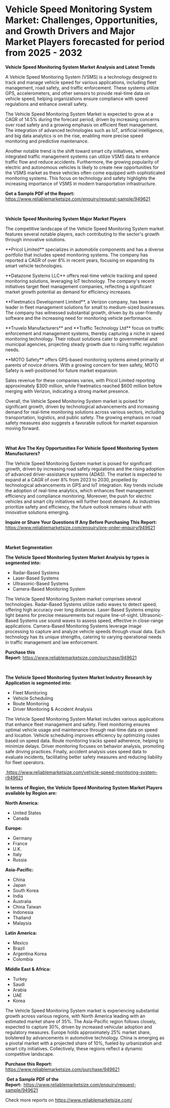 <p><h1>Vehicle Speed Monitoring System Market: Challenges, Opportunities, and Growth Drivers and Major Market Players forecasted for period from 2025 - 2032</h1></p><p><strong>Vehicle Speed Monitoring System Market Analysis and Latest Trends</strong></p>
<p><p>A Vehicle Speed Monitoring System (VSMS) is a technology designed to track and manage vehicle speed for various applications, including fleet management, road safety, and traffic enforcement. These systems utilize GPS, accelerometers, and other sensors to provide real-time data on vehicle speed, helping organizations ensure compliance with speed regulations and enhance overall safety.</p><p>The Vehicle Speed Monitoring System Market is expected to grow at a CAGR of 14.5% during the forecast period, driven by increasing concerns over road safety and a growing emphasis on efficient fleet management. The integration of advanced technologies such as IoT, artificial intelligence, and big data analytics is on the rise, enabling more precise speed monitoring and predictive maintenance.</p><p>Another notable trend is the shift toward smart city initiatives, where integrated traffic management systems can utilize VSMS data to enhance traffic flow and reduce accidents. Furthermore, the growing popularity of electric and autonomous vehicles is likely to create new opportunities for the VSMS market as these vehicles often come equipped with sophisticated monitoring systems. This focus on technology and safety highlights the increasing importance of VSMS in modern transportation infrastructure.</p></p>
<p><strong>Get a Sample PDF of the Report:&nbsp;</strong> <a href="https://www.reliablemarketsize.com/enquiry/request-sample/949621?utm_campaign=2996&utm_medium=2&utm_source=Github&utm_content=ia&utm_term=07032025&utm_id=vehicle-speed-monitoring-system">https://www.reliablemarketsize.com/enquiry/request-sample/949621</a></p>
<p>&nbsp;</p>
<p><strong>Vehicle Speed Monitoring System Major Market Players</strong></p>
<p><p>The competitive landscape of the Vehicle Speed Monitoring System market features several notable players, each contributing to the sector's growth through innovative solutions. </p><p>**Pricol Limited** specializes in automobile components and has a diverse portfolio that includes speed monitoring systems. The company has reported a CAGR of over 8% in recent years, focusing on expanding its smart vehicle technologies.</p><p>**Datazone Systems LLC** offers real-time vehicle tracking and speed monitoring solutions, leveraging IoT technology. The company's recent initiatives target fleet management companies, reflecting a significant market growth potential as demand for efficiency increases.</p><p>**Fleetmatics Development Limited**, a Verizon company, has been a leader in fleet management solutions for small to medium-sized businesses. The company has witnessed substantial growth, driven by its user-friendly software and the increasing need for monitoring vehicle performance.</p><p>**Truvelo Manufacturers** and **Traffic Technology Ltd** focus on traffic enforcement and management systems, thereby capturing a niche in speed monitoring technology. Their robust solutions cater to governmental and municipal agencies, projecting steady growth due to rising traffic regulation needs.</p><p>**MOTO Safety** offers GPS-based monitoring systems aimed primarily at parents of novice drivers. With a growing concern for teen safety, MOTO Safety is well-positioned for future market expansion.</p><p>Sales revenue for these companies varies, with Pricol Limited reporting approximately $300 million, while Fleetmatics reached $600 million before merging with Verizon, indicating a strong market presence.</p><p>Overall, the Vehicle Speed Monitoring System market is poised for significant growth, driven by technological advancements and increasing demand for real-time monitoring solutions across various sectors, including transportation, logistics, and public safety. The growing emphasis on road safety measures also suggests a favorable outlook for market expansion moving forward.</p></p>
<p>&nbsp;</p>
<p><strong>What Are The Key Opportunities For Vehicle Speed Monitoring System Manufacturers?</strong></p>
<p><p>The Vehicle Speed Monitoring System market is poised for significant growth, driven by increasing road safety regulations and the rising adoption of advanced driver-assistance systems (ADAS). The market is expected to expand at a CAGR of over 8% from 2023 to 2030, propelled by technological advancements in GPS and IoT integration. Key trends include the adoption of real-time analytics, which enhances fleet management efficiency and compliance monitoring. Moreover, the push for electric vehicles and smart city initiatives will further boost demand. As industries prioritize safety and efficiency, the future outlook remains robust with innovative solutions emerging.</p></p>
<p><strong>Inquire or Share Your Questions If Any Before Purchasing This Report:</strong> <a href="https://www.reliablemarketsize.com/enquiry/pre-order-enquiry/949621?utm_campaign=2996&utm_medium=2&utm_source=Github&utm_content=ia&utm_term=07032025&utm_id=vehicle-speed-monitoring-system">https://www.reliablemarketsize.com/enquiry/pre-order-enquiry/949621</a></p>
<p>&nbsp;</p>
<p><strong>Market Segmentation</strong></p>
<p><strong>The Vehicle Speed Monitoring System Market Analysis by types is segmented into:</strong></p>
<p><ul><li>Radar-Based Systems</li><li>Laser-Based Systems</li><li>Ultrasonic-Based Systems</li><li>Camera-Based Monitoring System</li></ul></p>
<p><p>The Vehicle Speed Monitoring System market comprises several technologies. Radar-Based Systems utilize radio waves to detect speed, offering high accuracy over long distances. Laser-Based Systems employ light beams for precise measurements but require line-of-sight. Ultrasonic-Based Systems use sound waves to assess speed, effective in close-range applications. Camera-Based Monitoring Systems leverage image processing to capture and analyze vehicle speeds through visual data. Each technology has its unique strengths, catering to varying operational needs in traffic management and law enforcement.</p></p>
<p><strong>Purchase this Report:&nbsp;</strong><a href="https://www.reliablemarketsize.com/purchase/949621?utm_campaign=2996&utm_medium=2&utm_source=Github&utm_content=ia&utm_term=07032025&utm_id=vehicle-speed-monitoring-system">https://www.reliablemarketsize.com/purchase/949621</a></p>
<p>&nbsp;</p>
<p><strong>The Vehicle Speed Monitoring System Market Industry Research by Application is segmented into:</strong></p>
<p><ul><li>Fleet Monitoring</li><li>Vehicle Scheduling</li><li>Route Monitoring</li><li>Driver Monitoring & Accident Analysis</li></ul></p>
<p><p>The Vehicle Speed Monitoring System Market includes various applications that enhance fleet management and safety. Fleet monitoring ensures optimal vehicle usage and maintenance through real-time data on speed and location. Vehicle scheduling improves efficiency by optimizing routes based on speed data. Route monitoring tracks speed adherence, helping to minimize delays. Driver monitoring focuses on behavior analysis, promoting safe driving practices. Finally, accident analysis uses speed data to evaluate incidents, facilitating better safety measures and reducing liability for fleet operators.</p></p>
<p><a href="https://www.reliablemarketsize.com/vehicle-speed-monitoring-system-r949621?utm_campaign=2996&utm_medium=2&utm_source=Github&utm_content=ia&utm_term=07032025&utm_id=vehicle-speed-monitoring-system">&nbsp;https://www.reliablemarketsize.com/vehicle-speed-monitoring-system-r949621</a></p>
<p><strong>In terms of Region, the Vehicle Speed Monitoring System Market Players available by Region are:</strong></p>
<p>
    <p> <strong> North America: </strong>
        <ul>
            <li>United States</li>
            <li>Canada</li>
        </ul>
        </p> 
    <p> <strong> Europe: </strong>
        <ul>
            <li>Germany</li>
            <li>France</li>
            <li>U.K.</li>
            <li>Italy</li>
            <li>Russia</li>
        </ul>
        </p> 
    <p> <strong> Asia-Pacific: </strong>
        <ul>
            <li>China</li>
            <li>Japan</li>
            <li>South Korea</li>
            <li>India</li>
            <li>Australia</li>
            <li>China Taiwan</li>
            <li>Indonesia</li>
            <li>Thailand</li>
            <li>Malaysia</li>
        </ul>
        </p> 
    <p> <strong> Latin America: </strong>
        <ul>
            <li>Mexico</li>
            <li>Brazil</li>
            <li>Argentina Korea</li>
            <li>Colombia</li>
        </ul>
        </p> 
    <p> <strong> Middle East & Africa: </strong>
        <ul>
            <li>Turkey</li>
            <li>Saudi</li>
            <li>Arabia</li>
            <li>UAE</li>
            <li>Korea</li>
        </ul>
    </p>
    </p>
<p><p>The Vehicle Speed Monitoring System market is experiencing substantial growth across various regions, with North America leading with an estimated market share of 35%. The Asia-Pacific region follows closely, expected to capture 30%, driven by increased vehicular adoption and regulatory measures. Europe holds approximately 25% market share, bolstered by advancements in automotive technology. China is emerging as a pivotal market with a projected share of 10%, fueled by urbanization and smart city initiatives. Collectively, these regions reflect a dynamic competitive landscape.</p></p>
<p><strong>Purchase this Report: </strong><a href="https://www.reliablemarketsize.com/purchase/949621?utm_campaign=2996&utm_medium=2&utm_source=Github&utm_content=ia&utm_term=07032025&utm_id=vehicle-speed-monitoring-system">https://www.reliablemarketsize.com/purchase/949621</a></p>
<p>&nbsp;<strong>Get a Sample PDF of the Report:&nbsp;&nbsp;</strong><a href="https://www.reliablemarketsize.com/enquiry/request-sample/949621?utm_campaign=2996&utm_medium=2&utm_source=Github&utm_content=ia&utm_term=07032025&utm_id=vehicle-speed-monitoring-system">https://www.reliablemarketsize.com/enquiry/request-sample/949621</a></p>
<p><strong></strong></p>
<p>Check more reports on <a href="https://www.reliablemarketsize.com/?utm_campaign=2996&utm_medium=2&utm_source=Github&utm_content=ia&utm_term=07032025&utm_id=vehicle-speed-monitoring-system">https://www.reliablemarketsize.com/</a></p>
